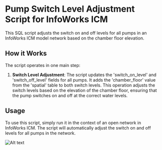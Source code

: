# Pump Switch Level Adjustment Script for InfoWorks ICM

This SQL script adjusts the switch on and off levels for all pumps in an InfoWorks ICM model network based on the chamber floor elevation.

## How it Works

The script operates in one main step:

1. **Switch Level Adjustment**: The script updates the 'switch_on_level' and 'switch_off_level' fields for all pumps. It adds the 'chamber_floor' value from the 'spatial' table to both switch levels. This operation adjusts the switch levels based on the elevation of the chamber floor, ensuring that the pump switches on and off at the correct water levels.

## Usage

To use this script, simply run it in the context of an open network in InfoWorks ICM. The script will automatically adjust the switch on and off levels for all pumps in the network.

![Alt text](image.png)